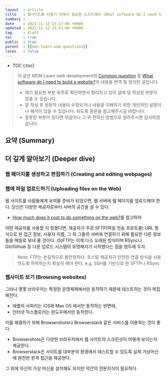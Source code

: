 ```yaml
---
layout  : article
title   : 웹사이트를 만들기 위해서 필요한 소프트웨어 (What software do I need to build a website?)
summary : 
date    : 2021-11-12 23:17:06 +0900
updated : 2021-11-12 23:51:06 +0900
tag     : draft
toc     : true
public  : true
parent  : [[mdn-learn-web-questions]]
latex   : false
---
```

* TOC
{:toc}

> 이 글은 MDN Learn web development의 [Common question](https://developer.mozilla.org/en-US/docs/Learn/Common_questions) 중 [What software do I need to build a website?](https://developer.mozilla.org/en-US/docs/Learn/Common_questions/What_software_do_I_need)의 내용을 번역 및 정리한 글입니다.
>
> * 제가 필요한 부분 위주로 확인하면서 정리하고 있어 글에 덜 작성된 부분이 있을 수 있습니다.
> * 글 작성 후 원문의 내용이 수정되거나 내용을 이해하기 위한 개인적인 설명이나 해석이 있을 수 있습니다. 되도록 원문을 참고해주시길 바랍니다.
> * 잘못된 부분이 있다면 댓글이나 그 외 편하신 방법으로 알려주시면 감사하겠습니다.

## 요약 (Summary)

## 더 깊게 알아보기 (Deeper dive)

### 웹 페이지를 생성하고 편집하기 (Creating and editing webpages)

### 웹에 파일 업로드하기 (Uploading files on the Web)

웹 사이트를 사람들에게 보여줄 준비가 되었으면, 웹 서버에 웹 페이지를 업로드해야 한다. 당신은 다양한 제공자로부터 서버의 공간을 살 수 있다.

* [How much does it cost to do something on the web?](https://developer.mozilla.org/en-US/docs/Learn/Common_questions/How_much_does_it_cost)를 참고하자

어떤 제공자를 사용할 지 정했다면, 제공자가 주로 SFTP(파일 전송 프로토콜) URL 형식으로 된 접근 정보, 사용자 이름, 그 외 그들의 서버에 연결하기 위해 필요한 다른 정보들을 메일로 보내 줄 것이다. (S)FTP는 이제 다소 오래된 방식이며 RSync나 Git/Github 등 다른 업로드 시스템이 유명해지기 시작했다는 점을 염두에 두자.

> Note: FTP는 본질적으로 불안정하다. 호스팅 제공자가 안전한 연결 방식을 사용하도록 허락하는지 확실히 해야 한다. e.g. SSH를 기반으로 한 SFTP나 RSync

### 웹사이트 보기 (Browsing websites)

그러나 몇몇 브라우저는 특정한 운영체제에서만 동작하기 때문에 테스트하는 것이 복잡해진다.

* 애플의 사파리는 iOS와 Max OS 에서만 동작하는 반면에,
* 인터넷 익스플로러는 윈도우에서만 동작한다.

이를 해결하기 위해 Browsershots나 Browserstack 같은 서비스를 이용하는 것이 좋다.

* Browsershots은 다양한 브라우저에서 웹 사이트의 스크린샷이 어떻게 보이는지 제공한다.
* Browserstack은 사이트를 대부분의 환경에서 테스트할 수 있도록 실제 가상머신에 완전한 원격 접근을 제공한다.

그 외에 자신의 가상 머신을 설치해도 되지만 약간의 전문지식이 필요하다.
